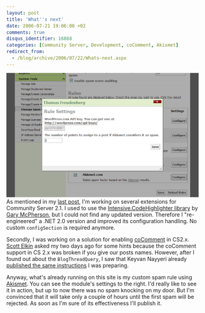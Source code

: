```yaml
---
layout: post
title: 'What''s next'
date: 2006-07-21 19:06:00 +02
comments: true
disqus_identifier: 16868
categories: [Community Server, Development, coComment, Akismet]
redirect_from:
  - /blog/archive/2006/07/22/Whats-next.aspx
---
```


![](/files/archive/akismet.png)As mentioned in my [last post](/archive/2006/07/21/upgraded-to-community-server-2-1-beta-1/), I'm working on several extensions for Community Server 2.1. I used to use the [Intensive.CodeHighlighter library](http://communityserver.org/files/folders/add-ons/entry499284.aspx) by [Gary McPherson](http://intensivedesign.co.uk/), but I could not find any updated version. Therefore I "re-engineered" a .NET 2.0 version and improved its configuration handling. No custom `configSection` is required anymore.

Secondly, I was working on a solution for enabling [coComment](http://www.cocomment.com/) in CS2.x. [Scott Elkin](http://www.scottelkin.com) asked my two days ago for some hints because the coComment support in CS 2.x was broken if you give our posts names. However, after I found out about the `BlogThreadQuery`, I saw that Keyvan Nayyeri already [published the same instructions](http://nayyeri.net/archive/2006/07/21/Adding-CoComment-support-to-Community-Server-2.1.aspx) I was preparing.

Anyway, what's already running on this site is my custom spam rule using [Akismet](http://akismet.com/). You can see the module's settings to the right. I'd really like to see it in action, but up to now there was no spam knocking on my door. But I'm convinced that it will take only a couple of hours until the first spam will be rejected. As soon as I'm sure of its effectiveness I'll publish it.